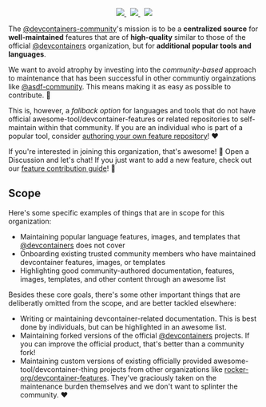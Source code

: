 <p align=center>
  <a href="https://github.com/devcontainers-community/features/discussions/new?category=ideas">
    <img src="https://img.shields.io/static/v1?style=for-the-badge&message=%E2%9E%95%20Add%20a%20feature&color=0ABF53&label=">
  </a>
  &nbsp;
  <a href="https://github.com/devcontainers-community/templates/discussions/new?category=ideas">
    <img src="https://img.shields.io/static/v1?style=for-the-badge&message=%E2%9E%95%20Add%20a%20template&color=CB3837&label=">
  </a>
  &nbsp;
  <a href="https://github.com/devcontainers-community/images/discussions/new?category=ideas">
    <img src="https://img.shields.io/static/v1?style=for-the-badge&message=%E2%9E%95%20Add%20an%20image&color=2496ED&label=">
  </a>
</p>

The [@devcontainers-community]'s mission is to be a **centralized source** for
**well-maintained** features that are of **high-quality** similar to those of
the official [@devcontainers] organization, but for **additional popular tools
and languages**.

We want to avoid atrophy by investing into the _community-based_ approach to
maintenance that has been successful in other communtiy orgainzations like
[@asdf-community]. This means making it as easy as possible to contribute. 🤝

This is, however, a _fallback option_ for languages and tools that do not have
official awesome-tool/devcontainer-features or related repositories to
self-maintain within that community. If you are an individual who is part of a
popular tool, consider [authoring your own feature repository]! ❤️

If you're interested in joining this organization, that's awesome! 🤩 Open a
Discussion and let's chat! If you just want to add a new feature, check out our
[feature contribution guide]! 🌟

## Scope

Here's some specific examples of things that are in scope for this organization:

- Maintaining popular language features, images, and templates that
  [@devcontainers] does not cover
- Onboarding existing trusted community members who have maintained devcontainer
  features, images, or templates
- Highlighting good community-authored documentation, features, images,
  templates, and other content through an awesome list

Besides these core goals, there's some other important things that are
deliberatly omitted from the scope, and are better tackled elsewhere:

- Writing or maintaining devcontainer-related documentation. This is best done
  by individuals, but can be highlighted in an awesome list.
- Maintaining forked versions of the official [@devcontainers] projects. If you
  can improve the official product, that's better than a community fork!
- Maintaining custom versions of existing officially provided
  awesome-tool/devcontainer-thing projects from other organizations like
  [rocker-org/devcontainer-features]. They've graciously taken on the
  maintenance burden themselves and we don't want to splinter the community. ❤️

<!-- prettier-ignore-start -->
[@devcontainers-community]: https://github.com/devcontainers-community
[@devcontainers]: https://github.com/devcontainers
[@asdf-community]: https://github.com/asdf-community
[rocker-org/devcontainer-features]: https://github.com/rocker-org/devcontainer-features#readme
[feature contribution guide]: https://github.com/devcontainers-community/features/blob/main/CONTRIBUTING.md
[authoring your own feature repository]: https://github.com/devcontainers/feature-starter#readme
<!-- prettier-ignore-end -->
